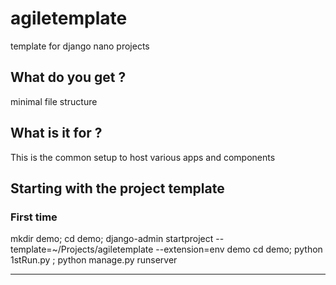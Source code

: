 # agiletemplate
template for django nano projects

## What do you get ?
minimal file structure

## What is it for ?
This is the common setup to host various apps and components

## Starting with the project template

### First time
mkdir demo; cd demo; 
django-admin startproject --template=~/Projects/agiletemplate --extension=env demo 
cd demo; python 1stRun.py ; python manage.py runserver

----



